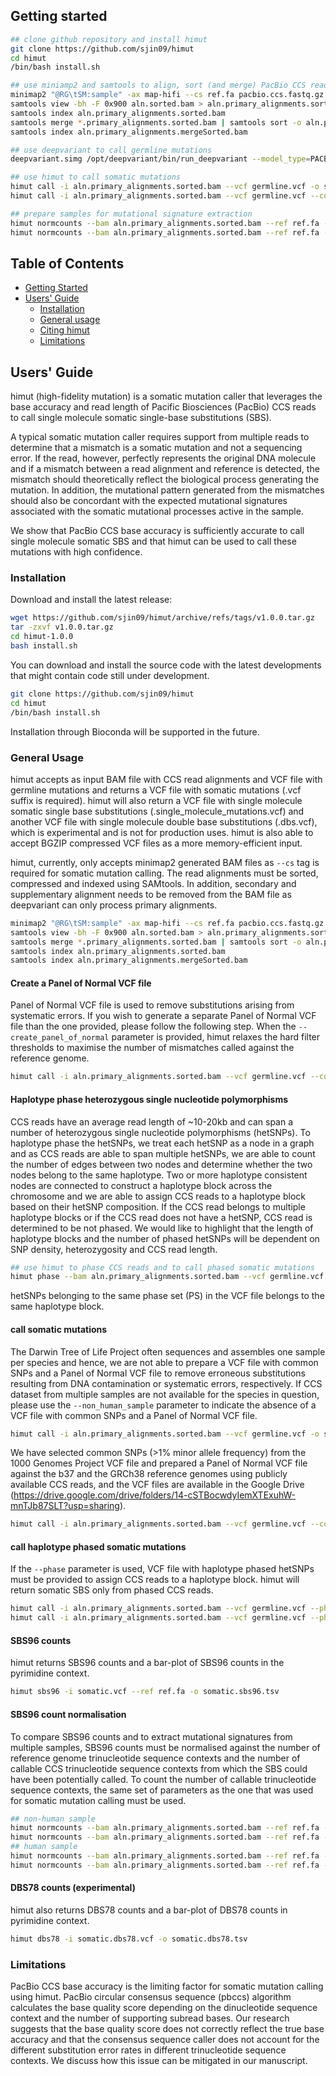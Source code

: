 ## <a name="started"></a>Getting started

```sh
## clone github repository and install himut
git clone https://github.com/sjin09/himut
cd himut
/bin/bash install.sh

## use miniamp2 and samtools to align, sort (and merge) PacBio CCS read alignments
minimap2 "@RG\tSM:sample" -ax map-hifi --cs ref.fa pacbio.ccs.fastq.gz | samtools sort -o aln.sorted.bam # SM tag must be provided to retrieve sample ID
samtools view -bh -F 0x900 aln.sorted.bam > aln.primary_alignments.sorted.bam # select primary alignments
samtools index aln.primary_alignments.sorted.bam
samtools merge *.primary_alignments.sorted.bam | samtools sort -o aln.primary_alignments.mergeSorted.bam -
samtools index aln.primary_alignments.mergeSorted.bam 

## use deepvariant to call germline mutations
deepvariant.simg /opt/deepvariant/bin/run_deepvariant --model_type=PACBIO --ref ref.fa --reads=aln.primary_alignments.sorted.bam --output_vcf=germline.vcf

## use himut to call somatic mutations 
himut call -i aln.primary_alignments.sorted.bam --vcf germline.vcf -o somatic.vcf --non_human_sample
himut call -i aln.primary_alignments.sorted.bam --vcf germline.vcf --common_snps ALL.wgs.phase3_shapeit2_mvncall_integrated_v5b.20130502.sites.decomposed.normalised.common_snps.vcf.bgz --panel_of_normals b37.himut.pon.sbs.dbs.vcf.bgz -o somatic.vcf 

## prepare samples for mutational signature extraction
himut normcounts --bam aln.primary_alignments.sorted.bam --ref ref.fa --vcf germline.vcf --sample_sbs somatic.vcf -o somatic.normcounts.tsv
himut normcounts --bam aln.primary_alignments.sorted.bam --ref ref.fa --vcf germline.vcf --common_snps ALL.wgs.phase3_shapeit2_mvncall_integrated_v5b.20130502.sites.decomposed.normalised.common_snps.vcf.bgz --panel_of_normals b37.himut.pon.sbs.dbs.vcf.bgz --sbs somatic.vcf -o somatic.normcounts.tsv
```

## Table of Contents

- [Getting Started](#started)
- [Users' Guide](#uguide)
  - [Installation](#install)
  - [General usage](#general)
  - [Citing himut](#cite)
  - [Limitations](#limits)

## <a name="uguide"></a>Users' Guide

himut (high-fidelity mutation) is a somatic mutation caller that leverages the base accuracy and read length of Pacific Biosciences (PacBio) CCS reads to call single molecule somatic single-base substitutions (SBS). 

A typical somatic mutation caller requires support from multiple reads to determine that a mismatch is a somatic mutation and not a sequencing error. If the read, however, perfectly represents the original DNA molecule and if a mismatch between a read alignment and reference is detected, the mismatch should theoretically reflect the biological process generating the mutation. In addition, the mutational pattern generated from the mismatches should also be concordant with the expected mutational signatures associated with the somatic mutational processes active in the sample. 

We show that PacBio CCS base accuracy is sufficiently accurate to call single molecule somatic SBS and that himut can be used to call these mutations with high confidence.

### <a name="install"></a>Installation

Download and install the latest release:

```sh
wget https://github.com/sjin09/himut/archive/refs/tags/v1.0.0.tar.gz
tar -zxvf v1.0.0.tar.gz
cd himut-1.0.0
bash install.sh
```

You can download and install the source code with the latest developments that might contain code still under development.

```sh
git clone https://github.com/sjin09/himut 
cd himut
/bin/bash install.sh 
````

Installation through Bioconda will be supported in the future.

### <a name="general"></a>General Usage

himut accepts as input BAM file with CCS read alignments and VCF file with germline mutations and returns a VCF file with somatic mutations (.vcf suffix is required). himut will also return a VCF file with single molecule somatic single base substitutions (.single_molecule_mutations.vcf) and another VCF file with single molecule double base substitutions (.dbs.vcf), which is experimental and is not for production uses. himut is also able to accept BGZIP compressed VCF files as a more memory-efficient input.

himut, currently, only accepts minimap2 generated BAM files as `--cs` tag is required for somatic mutation calling. The read alignments must be sorted, compressed and indexed using SAMtools. In addition, secondary and supplementary alignment needs to be removed from the BAM file as deepvariant can only process primary alignments.

```sh
minimap2 "@RG\tSM:sample" -ax map-hifi --cs ref.fa pacbio.ccs.fastq.gz | samtools sort -o aln.sorted.bam # SM tag must be provided to retrieve sample ID
samtools view -bh -F 0x900 aln.sorted.bam > aln.primary_alignments.sorted.bam # select primary alignments
samtools merge *.primary_alignments.sorted.bam | samtools sort -o aln.primary_alignments.mergeSorted.bam -
samtools index aln.primary_alignments.sorted.bam
samtools index aln.primary_alignments.mergeSorted.bam 
```

#### Create a Panel of Normal VCF file

Panel of Normal VCF file is used to remove substitutions arising from systematic errors. If you wish to generate a separate Panel of Normal VCF file than the one provided, please follow the following step. When the `--create_panel_of_normal` parameter is provided, himut relaxes the hard filter thresholds to maximise the number of mismatches called against the reference genome. 

```sh
himut call -i aln.primary_alignments.sorted.bam --vcf germline.vcf --common_snps ALL.wgs.phase3_shapeit2_mvncall_integrated_v5b.20130502.sites.decomposed.normalised.common_snps.vcf.bgz --panel_of_normals b37.himut.pon.sbs.dbs.vcf.bgz -o pon.vcf --create_panel_of_normal
```

#### Haplotype phase heterozygous single nucleotide polymorphisms 

CCS reads have an average read length of ~10-20kb and can span a number of heterozygous single nucleotide polymorphisms (hetSNPs). To haplotype phase the hetSNPs, we treat each hetSNP as a node in a graph and as CCS reads are able to span multiple hetSNPs, we are able to count the number of edges between two nodes and determine whether the two nodes belong to the same haplotype. Two or more haplotype consistent nodes are connected to construct a haplotype block across the chromosome and we are able to assign CCS reads to a haplotype block based on their hetSNP composition. If the CCS read belongs to multiple haplotype blocks or if the CCS read does not have a hetSNP, CCS read is determined to be not phased. We would like to highlight that the length of haplotype blocks and the number of phased hetSNPs will be dependent on SNP density, heterozygosity and CCS read length.

```sh
## use himut to phase CCS reads and to call phased somatic mutations
himut phase --bam aln.primary_alignments.sorted.bam --vcf germline.vcf.bgz -o germline.phased.vcf 
```

hetSNPs belonging to the same phase set (PS) in the VCF file belongs to the same haplotype block.

#### call somatic mutations 

The Darwin Tree of Life Project often sequences and assembles one sample per species and hence, we are not able to prepare a VCF file with common SNPs and a Panel of Normal VCF file to remove erroneous substitutions resulting from DNA contamination or systematic errors, respectively. If CCS dataset from multiple samples are not available for the species in question, please use the `--non_human_sample` parameter to indicate the absence of a VCF file with common SNPs and a Panel of Normal VCF file.

```sh
himut call -i aln.primary_alignments.sorted.bam --vcf germline.vcf -o somatic.vcf --non_human_sample
```

We have selected common SNPs (>1% minor allele frequency) from the 1000 Genomes Project VCF file and prepared a Panel of Normal VCF file against the b37 and the GRCh38 reference genomes using publicly available CCS reads, and the VCF files are available in the Google Drive (https://drive.google.com/drive/folders/14-cSTBocwdyIemXTExuhW-mnTJb87SLT?usp=sharing). 

```sh
himut call -i aln.primary_alignments.sorted.bam --vcf germline.vcf --common_snps ALL.wgs.phase3_shapeit2_mvncall_integrated_v5b.20130502.sites.decomposed.normalised.common_snps.vcf.bgz --panel_of_normals b37.himut.pon.sbs.dbs.vcf.bgz -o somatic.vcf 
```

#### call haplotype phased somatic mutations

If the `--phase` parameter is used, VCF file with haplotype phased hetSNPs must be provided to assign CCS reads to a haplotype block. himut will return somatic SBS only from phased CCS reads.

```sh
himut call -i aln.primary_alignments.sorted.bam --vcf germline.vcf --phased_vcf germline.phased.vcf -o somatic.phased.vcf --phase --non_human_sample
himut call -i aln.primary_alignments.sorted.bam --vcf germline.vcf --phased_vcf germline.phased.vcf --common_snps ALL.wgs.phase3_shapeit2_mvncall_integrated_v5b.20130502.sites.decomposed.normalised.common_snps.vcf.bgz --panel_of_normals b37.himut.pon.sbs.dbs.vcf.bgz -o somatic.vcf --phase 
```

#### SBS96 counts

himut returns SBS96 counts and a bar-plot of SBS96 counts in the pyrimidine context. 

```sh
himut sbs96 -i somatic.vcf --ref ref.fa -o somatic.sbs96.tsv 
```

#### SBS96 count normalisation

To compare SBS96 counts and to extract mutational signatures from multiple samples, SBS96 counts must be normalised against the number of reference genome trinucleotide sequence contexts and the number of callable CCS trinucleotide sequence contexts from which the SBS could have been potentially called. To count the number of callable trinucleotide sequence contexts, the same set of parameters as the one that was used for somatic mutation calling must be used.

```sh
## non-human sample
himut normcounts --bam aln.primary_alignments.sorted.bam --ref ref.fa --vcf germline.vcf --sample_sbs somatic.vcf -o somatic.normcounts.tsv
himut normcounts --bam aln.primary_alignments.sorted.bam --ref ref.fa --vcf germline.vcf --phased_vcf germline.phased.vcf --sample_sbs somatic.phased.vcf -o somatic.phased.normcounts.tsv --phase
## human sample
himut normcounts --bam aln.primary_alignments.sorted.bam --ref ref.fa --vcf germline.vcf --common_snps ALL.wgs.phase3_shapeit2_mvncall_integrated_v5b.20130502.sites.decomposed.normalised.common_snps.vcf.bgz --panel_of_normals b37.himut.pon.sbs.dbs.vcf.bgz --sbs somatic.vcf -o somatic.normcounts.tsv
himut normcounts --bam aln.primary_alignments.sorted.bam --ref ref.fa --vcf germline.vcf --phased_vcf germline.phased.vcf --common_snps ALL.wgs.phase3_shapeit2_mvncall_integrated_v5b.20130502.sites.decomposed.normalised.common_snps.vcf.bgz --panel_of_normals b37.himut.pon.sbs.dbs.vcf.bgz --sbs somatic.phased.vcf -o somatic.phased.normcounts.tsv --phase
```

#### DBS78 counts (experimental)

himut also returns DBS78 counts and a bar-plot of DBS78 counts in pyrimidine context.

```sh
himut dbs78 -i somatic.dbs78.vcf -o somatic.dbs78.tsv
```

### Limitations

PacBio CCS base accuracy is the limiting factor for somatic mutation calling using himut. PacBio circular consensus sequence (pbccs) algorithm calculates the base quality score depending on the dinucleotide sequence context and the number of supporting subread bases. Our research suggests that the base quality score does not correctly reflect the true base accuracy and that the consensus sequence caller does not account for the different substitution error rates in different trinucleotide sequence contexts. We discuss how this issue can be mitigated in our manuscript.